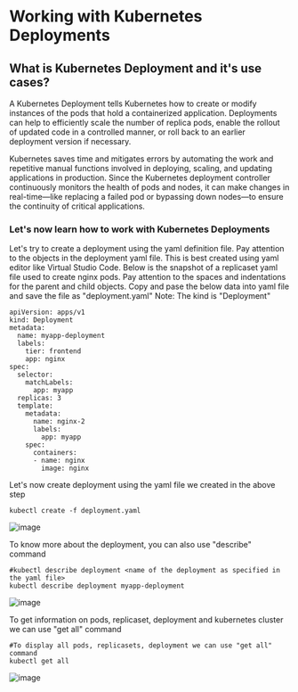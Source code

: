 # Working with Kubernetes Deployments

## What is Kubernetes Deployment and it's use cases? ##
A Kubernetes Deployment tells Kubernetes how to create or modify instances of the pods that hold a containerized application. Deployments can help to efficiently scale the number of replica pods, enable the rollout of updated code in a controlled manner, or roll back to an earlier deployment version if necessary.

Kubernetes saves time and mitigates errors by automating the work and repetitive manual functions involved in deploying, scaling, and updating applications in production. Since the Kubernetes deployment controller continuously monitors the health of pods and nodes, it can make changes in real-time—like replacing a failed pod or bypassing down nodes—to ensure the continuity of critical applications.

### Let's now learn how to work with Kubernetes Deployments ###

Let's try to create a deployment using the yaml definition file. Pay attention to the objects in the deployment yaml file. This is best created using yaml editor like Virtual Studio Code. Below is the snapshot of a replicaset yaml file used to create nginx pods. Pay attention to the spaces and indentations for the parent and child objects. Copy and pase the below data into yaml file and save the file as "deployment.yaml" Note: The kind is "Deployment"
```
apiVersion: apps/v1
kind: Deployment  
metadata:
  name: myapp-deployment
  labels:
    tier: frontend
    app: nginx
spec:
  selector:
    matchLabels:
      app: myapp
  replicas: 3
  template:     
    metadata:
      name: nginx-2
      labels:
        app: myapp    
    spec:
      containers:
      - name: nginx
        image: nginx
```
Let's now create deployment using the yaml file we created in the above step
```
kubectl create -f deployment.yaml
```
![image](https://user-images.githubusercontent.com/49147976/193578883-aa5d9b73-f819-4486-aaa8-b39c35cb14a4.png)

To know more about the deployment, you can also use "describe" command
```
#kubectl describe deployment <name of the deployment as specified in the yaml file>
kubectl describe deployment myapp-deployment
```
![image](https://user-images.githubusercontent.com/49147976/193579521-036b5e3f-5567-488d-b202-27801362af64.png)

To get information on pods, replicaset, deployment and kubernetes cluster we can use "get all" command
```
#To display all pods, replicasets, deployment we can use "get all" command
kubectl get all
```
![image](https://user-images.githubusercontent.com/49147976/193580771-c5725f0d-5dd3-4b9b-8b45-f0aae9172d6c.png)
